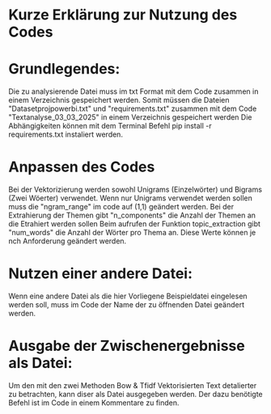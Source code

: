 # Kurze Erklärung zur Nutzung des Codes


# Grundlegendes:
Die zu analysierende Datei muss im txt Format mit dem Code zusammen in einem Verzeichnis gespeichert werden.
Somit müssen die Dateien "Datasetprojpowerbi.txt" und "requirements.txt" zusammen mit dem Code "Textanalyse_03_03_2025" in einem Verzeichnis gespeichert werden
Die Abhängigkeiten können mit dem Terminal Befehl pip install -r requirements.txt  instaliert werden.

# Anpassen des Codes
Bei der Vektorizierung werden sowohl Unigrams (Einzelwörter) und Bigrams (Zwei Wöerter) verwendet. Wenn nur Unigrams verwendet werden sollen muss die "ngram_range" im code auf (1,1) geändert werden.
Bei der Extrahierung der Themen gibt "n_components" die Anzahl der Themen an die Etrahiert werden sollen 
Beim aufrufen der Funktion topic_extraction gibt "num_words" die Anzahl der Wörter pro Thema an.
Diese Werte können je nch Anforderung geändert werden.

# Nutzen einer andere Datei:
Wenn eine andere Datei als die hier Vorliegene Beispieldatei eingelesen werden soll, muss im Code der Name der zu öffnenden Datei geändert werden.

# Ausgabe der Zwischenergebnisse als Datei:
Um den mit den zwei Methoden Bow & Tfidf Vektorisierten Text detalierter zu betrachten, kann diser als Datei ausgegeben werden. Der dazu benötigte Befehl ist im Code in einem Kommentare zu finden.



